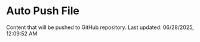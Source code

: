 # Auto Push File

Content that will be pushed to GitHub repository.
Last updated: 06/28/2025, 12:09:52 AM